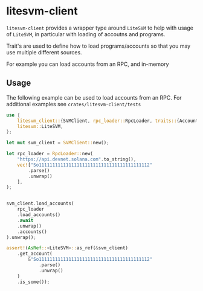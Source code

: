# litesvm-client

`litesvm-client` provides a wrapper type around `LiteSVM` to help with usage of `LiteSVM`, in particular with loading of accoutns and programs.

Trait's are used to define how to load programs/accounts so that you may use multiple different sources.

For example you can load accounts from an RPC, and in-memory

## Usage

The following example can be used to load accounts from an RPC. For additional examples see `crates/litesvm-client/tests`

```rust
use {
    litesvm_client::{SVMClient, rpc_loader::RpcLoader, traits::{AccountLoader, AccountsLoader}},
    litesvm::LiteSVM,
};

let mut svm_client = SVMClient::new();

let rpc_loader = RpcLoader::new(
    "https://api.devnet.solana.com".to_string(),
    vec!["So11111111111111111111111111111111111111112"
        .parse()
        .unwrap()
    ],
);


svm_client.load_accounts(
    rpc_loader
    .load_accounts()
    .await
    .unwrap()
    .accounts()
).unwrap();

assert!(AsRef::<LiteSVM>::as_ref(&svm_client)
    .get_account(
        &"So11111111111111111111111111111111111111112"
            .parse()
            .unwrap()
    )
    .is_some());
```
